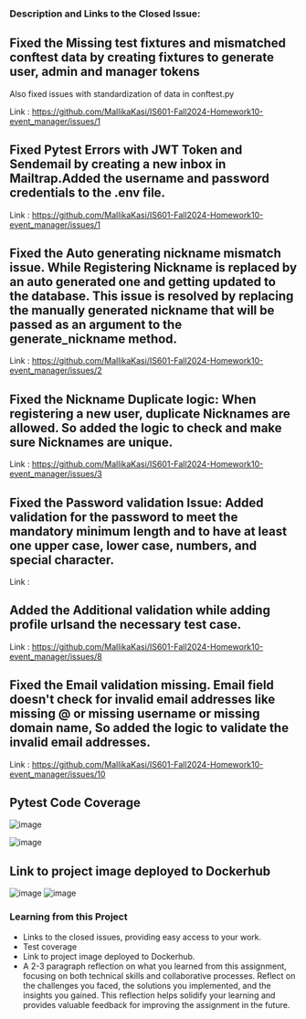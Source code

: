 
### Description and Links to the Closed Issue:

## Fixed the Missing test fixtures and mismatched conftest data by creating fixtures to generate user, admin and manager tokens 
Also fixed issues with standardization of data in conftest.py

Link : https://github.com/MallikaKasi/IS601-Fall2024-Homework10-event_manager/issues/1

## Fixed Pytest Errors with JWT Token and Sendemail by creating a new inbox in Mailtrap.Added the username and password credentials to the .env file.

Link : https://github.com/MallikaKasi/IS601-Fall2024-Homework10-event_manager/issues/1

## Fixed the Auto generating nickname mismatch issue. While Registering Nickname is replaced by an auto generated one and getting updated to the database. This issue is resolved by replacing the manually generated nickname that will be passed as an argument to the generate_nickname method.

Link : https://github.com/MallikaKasi/IS601-Fall2024-Homework10-event_manager/issues/2

## Fixed the Nickname Duplicate logic: When registering a new user, duplicate Nicknames are allowed. So added the logic to check and make sure Nicknames are unique.

Link : https://github.com/MallikaKasi/IS601-Fall2024-Homework10-event_manager/issues/3

## Fixed the Password validation Issue: Added validation for the password to meet the mandatory minimum length and to have at least one upper case, lower case, numbers, and special character.

Link :[ ](https://github.com/MallikaKasi/IS601-Fall2024-Homework10-event_manager/issues/6)

## Added the Additional validation while adding profile urlsand the necessary test case.

Link : https://github.com/MallikaKasi/IS601-Fall2024-Homework10-event_manager/issues/8

## Fixed the Email validation missing. Email field doesn't check for invalid email addresses like missing @ or missing username or missing domain name, So added the logic to validate the invalid email addresses. 

Link : https://github.com/MallikaKasi/IS601-Fall2024-Homework10-event_manager/issues/10

## Pytest Code Coverage
![image](https://github.com/user-attachments/assets/25a6fb40-ccaa-442b-af1f-0729de329e1e)

![image](https://github.com/user-attachments/assets/7721d502-cf49-4d73-bd88-94eca4c02a78)


## Link to project image deployed to Dockerhub

![image](https://github.com/user-attachments/assets/aef25a17-f0c3-49a4-9921-1890deb6a965)
![image](https://github.com/user-attachments/assets/5731c9e6-effb-4bcd-8f02-49657e5a2898)

### Learning from this Project

  - Links to the closed issues, providing easy access to your work.
  - Test coverage 
  - Link to project image deployed to Dockerhub.
  - A 2-3 paragraph reflection on what you learned from this assignment, focusing on both technical skills and collaborative processes. Reflect on the challenges you faced, the solutions you implemented, and the insights you gained. This reflection helps solidify your learning and provides valuable feedback for improving the assignment in the future.



